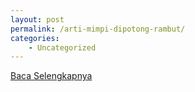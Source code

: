 ```yaml
---
layout: post
permalink: /arti-mimpi-dipotong-rambut/
categories:
    - Uncategorized
---
```


[Baca Selengkapnya](/03)